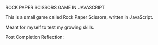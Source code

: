 ROCK PAPER SCISSORS GAME IN JAVASCRIPT

This is a small game called Rock Paper Scissors, written in JavaScript.

Meant for myself to test my growing skills. 




Post Completion Reflection: 


